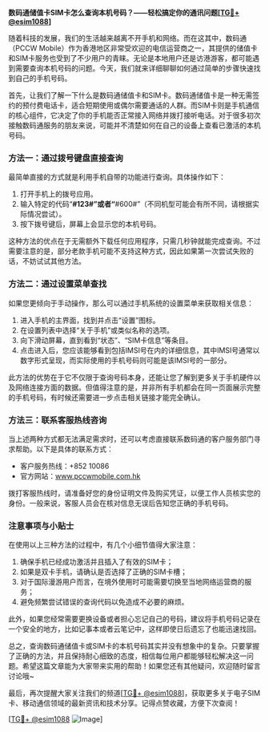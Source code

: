 **数码通储值卡SIM卡怎么查询本机号码？——轻松搞定你的通讯问题[[TG💪+ @esim1088](https://t.me/s/esim1088)]**

随着科技的发展，我们的生活越来越离不开手机和网络。而在这其中，数码通（PCCW Mobile）作为香港地区非常受欢迎的电信运营商之一，其提供的储值卡和SIM卡服务也受到了不少用户的青睐。无论是本地用户还是访港游客，都可能遇到需要查询本机号码的问题。今天，我们就来详细聊聊如何通过简单的步骤快速找到自己的手机号码。

首先，让我们了解一下什么是数码通储值卡和SIM卡。数码通储值卡是一种无需签约的预付费电话卡，适合短期使用或偶尔需要通话的人群。而SIM卡则是手机通信的核心组件，它决定了你的手机能否正常接入网络并拨打接听电话。对于很多初次接触数码通服务的朋友来说，可能并不清楚如何在自己的设备上查看已激活的本机号码。

### **方法一：通过拨号键盘直接查询**

最简单直接的方式就是利用手机自带的功能进行查询。具体操作如下：

1. 打开手机上的拨号应用。
2. 输入特定的代码“**#123#”或者“**#600#”（不同机型可能会有所不同，请根据实际情况尝试）。
3. 按下拨号键后，屏幕上会显示您的本机号码。

这种方法的优点在于无需额外下载任何应用程序，只需几秒钟就能完成查询。不过需要注意的是，部分老款手机可能不支持这种方式，因此如果第一次尝试失败的话，不妨试试其他方法。

### **方法二：通过设置菜单查找**

如果您更倾向于手动操作，那么可以通过手机系统的设置菜单来获取相关信息：

1. 进入手机的主界面，找到并点击“设置”图标。
2. 在设置列表中选择“关于手机”或类似名称的选项。
3. 向下滑动屏幕，直到看到“状态”、“SIM卡信息”等条目。
4. 点击进入后，您应该能够看到包括IMSI号在内的详细信息，其中IMSI号通常以数字形式呈现，而实际使用的手机号码则可能是该IMSI号的一部分。

此方法的优势在于它不仅限于查询号码本身，还能让您了解到更多关于手机硬件以及网络连接方面的数据。但值得注意的是，并非所有手机都会在同一页面展示完整的手机号码，有时候还需要进一步点击相关链接才能完全确认。

### **方法三：联系客服热线咨询**

当上述两种方式都无法满足需求时，还可以考虑直接联系数码通的客户服务部门寻求帮助。以下是具体的联系方式：

- 客户服务热线：+852 10086
- 官方网站：www.pccwmobile.com.hk

拨打客服热线时，请准备好您的身份证明文件及购买凭证，以便工作人员核实您的身份。一般来说，客服人员会在核对信息无误后告知您正确的手机号码。

### **注意事项与小贴士**

在使用以上三种方法的过程中，有几个小细节值得大家注意：

1. 确保手机已经成功激活并且插入了有效的SIM卡；
2. 如果是双卡手机，请确认是否选择了正确的SIM卡槽；
3. 对于国际漫游用户而言，在境外使用时可能需要切换至当地网络运营商的服务；
4. 避免频繁尝试错误的查询代码以免造成不必要的麻烦。

此外，如果您经常需要更换设备或者担心忘记自己的号码，建议将手机号码记录在一个安全的地方，比如记事本或者云笔记中，这样即使日后遗忘了也能迅速找回。

总之，查询数码通储值卡或SIM卡的本机号码其实并没有想象中的复杂。只要掌握了正确的方法，并且保持耐心细致的态度，相信每位用户都能够轻松解决这一问题。希望这篇文章能为大家带来实用的帮助！如果您还有其他疑问，欢迎随时留言讨论哦~

最后，再次提醒大家关注我们的频道[[TG💪+ @esim1088](https://t.me/s/esim1088)]，获取更多关于电子SIM卡、移动通信领域的最新资讯和技术分享。记得点赞收藏，方便下次查阅！

[[TG💪+ @esim1088](https://t.me/s/esim1088) ![Image](https://i.postimg.cc/4NQfJmqS/Snipaste-2025-05-13-00-14-12.png)]